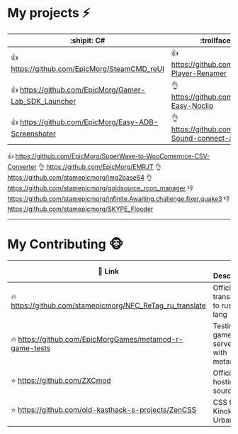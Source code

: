 # My projects :zap:

:shipit: C# | :trollface: Pawn (AMXx)
------------ | -------------
:thumbsup: https://github.com/EpicMorg/SteamCMD_reUI | :thumbsup: https://github.com/EpicMorgVault/AMXx-Player-Renamer
:thumbsup: https://github.com/EpicMorg/Gamer-Lab_SDK_Launcher | :ok_hand: https://github.com/EpicMorgVault/AMXx-Easy-Noclip
:thumbsup: https://github.com/EpicMorg/Easy-ADB-Screenshoter | :ok_hand: https://github.com/EpicMorgVault/AMXx-Sound-connect-announce
:thumbsup: https://github.com/EpicMorg/SuperWave-to-WooComemrce-CSV-Converter
:ok_hand: https://github.com/EpicMorg/EMRJT
:ok_hand: https://github.com/stamepicmorg/img2base64
:ok_hand: https://github.com/stamepicmorg/goldsource_rcon_manager
:-1: https://github.com/stamepicmorg/infinite.Awaiting.challenge.fixer.quake3
:-1: https://github.com/stamepicmorg/SKYPE_Flooder

---
 
# My Contributing :monkey_face:

:link: Link | :interrobang: Description
------------ | -------------
:fire: https://github.com/stamepicmorg/NFC_ReTag_ru_translate | Official translation to russian lang
:fire: https://github.com/EpicMorgGames/metamod-r-game-tests | Testing game servers with metamod-r
:star: https://github.com/ZXCmod | Official hosting of sources
:star: https://github.com/old-kasthack-s-projects/ZenCSS | CSS for Kinokopilka, Urban3p
